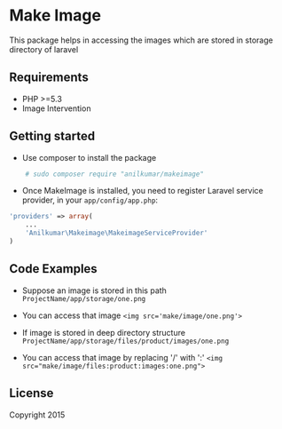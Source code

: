 # Make Image

This package helps in accessing the images which are stored in storage directory of laravel


## Requirements

- PHP >=5.3
- Image Intervention

## Getting started

- Use composer to install the package
```php
	# sudo composer require "anilkumar/makeimage"
```

- Once MakeImage is installed, you need to register Laravel service provider, in your `app/config/app.php`:

```php
'providers' => array(
	...
	'Anilkumar\Makeimage\MakeimageServiceProvider'
)
```

## Code Examples
- Suppose an image is stored in this path
	`ProjectName/app/storage/one.png`

- You can access that image
	`<img src='make/image/one.png'>`

- If image is stored in deep directory structure 
	`ProjectName/app/storage/files/product/images/one.png`

- You can access that image by replacing '/' with ':'
	`<img src="make/image/files:product:images:one.png">`


## License


Copyright 2015